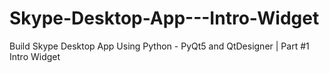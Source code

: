 # Skype-Desktop-App---Intro-Widget
Build Skype Desktop App Using Python - PyQt5 and QtDesigner | Part #1 Intro Widget
